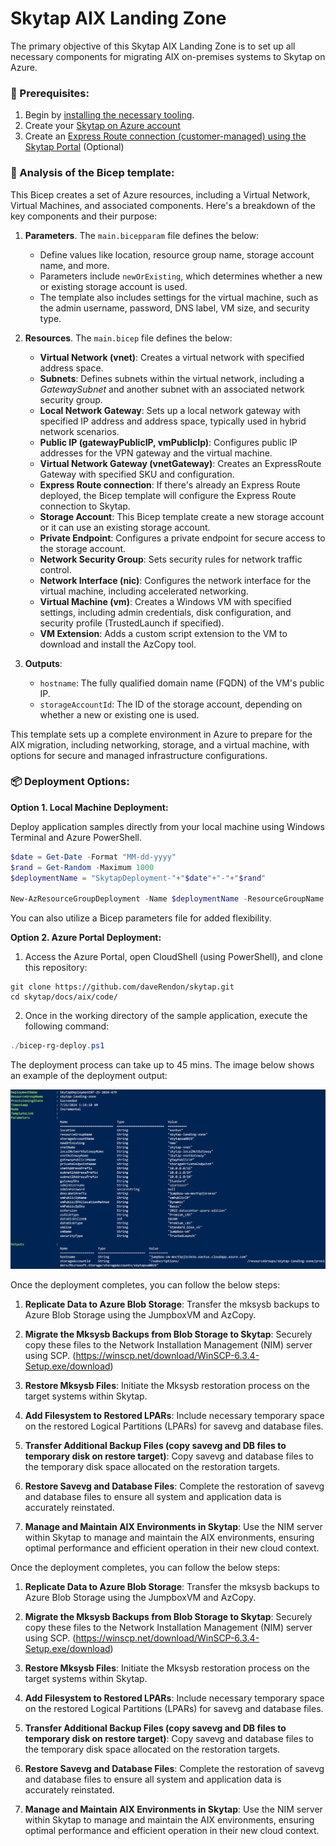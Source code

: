 # Skytap AIX Landing Zone 

The primary objective of this Skytap AIX Landing Zone is to set up all necessary components for migrating AIX on-premises systems to Skytap on Azure.

### 🚀 Prerequisites: ###

1. Begin by [installing the necessary tooling](https://docs.microsoft.com/azure/azure-resource-manager/bicep/install?WT.mc_id=AZ-MVP-5000671).
2. Create your [Skytap on Azure account ](https://www.skytap.com/blog/creating-a-skytap-on-azure-account-from-the-azure-marketplace/)
3. Create an [Express Route connection (customer-managed) using the Skytap Portal](https://help.skytap.com/wan-create-self-managed-expressroute.html) (Optional)

### 📝 Analysis of the Bicep template: ###

This Bicep creates a set of Azure resources, including a Virtual Network, Virtual Machines, and associated components. Here's a breakdown of the key components and their purpose:

1. **Parameters**. The `main.bicepparam` file defines the below:
   - Define values like location, resource group name, storage account name, and more.
   - Parameters include `newOrExisting`, which determines whether a new or existing storage account is used.
   - The template also includes settings for the virtual machine, such as the admin username, password, DNS label, VM size, and security type.

2. **Resources**. The `main.bicep` file defines the below:
   
   - **Virtual Network (vnet)**: Creates a virtual network with specified address space.
   - **Subnets**: Defines subnets within the virtual network, including a *GatewaySubnet* and another subnet with an associated network security group.
   - **Local Network Gateway**: Sets up a local network gateway with specified IP address and address space, typically used in hybrid network scenarios.
   - **Public IP (gatewayPublicIP, vmPublicIp)**: Configures public IP addresses for the VPN gateway and the virtual machine.
   - **Virtual Network Gateway (vnetGateway)**: Creates an ExpressRoute Gateway with specified SKU and configuration.
   - **Express Route connection**: If there's already an Express Route deployed, the Bicep template will configure the Express Route connection to Skytap.
   - **Storage Account**: This Bicep template create a new storage account or it can use an existing storage account.
   - **Private Endpoint**: Configures a private endpoint for secure access to the storage account.
   - **Network Security Group**: Sets security rules for network traffic control.
   - **Network Interface (nic)**: Configures the network interface for the virtual machine, including accelerated networking.
   - **Virtual Machine (vm)**: Creates a Windows VM with specified settings, including admin credentials, disk configuration, and security profile (TrustedLaunch if specified).
   - **VM Extension**: Adds a custom script extension to the VM to download and install the AzCopy tool.

3. **Outputs**:
   - `hostname`: The fully qualified domain name (FQDN) of the VM's public IP.
   - `storageAccountId`: The ID of the storage account, depending on whether a new or existing one is used.

This template sets up a complete environment in Azure to prepare for the AIX migration, including networking, storage, and a virtual machine, with options for secure and managed infrastructure configurations.



### 📦 Deployment Options: ###

**Option 1. Local Machine Deployment:**

Deploy application samples directly from your local machine using Windows Terminal and Azure PowerShell.

```powershell
$date = Get-Date -Format "MM-dd-yyyy"
$rand = Get-Random -Maximum 1000
$deploymentName = "SkytapDeployment-"+"$date"+"-"+"$rand"

New-AzResourceGroupDeployment -Name $deploymentName -ResourceGroupName skytap-landing-zone -TemplateFile .\main.bicep -TemplateParameterFile .\main.bicepparam -c
```

You can also utilize a Bicep parameters file for added flexibility.

**Option 2. Azure Portal Deployment:**

1. Access the Azure Portal, open CloudShell (using PowerShell), and clone this repository:

```shell
git clone https://github.com/daveRendon/skytap.git
cd skytap/docs/aix/code/
```

2. Once in the working directory of the sample application, execute the following command:

```powershell
./bicep-rg-deploy.ps1
```
The deployment process can take up to 45 mins. The image below shows an example of the deployment output:

![Deployment Output](/assets/images/aix-landing-zone-deployment-output.jpg)

Once the deployment completes, you can follow the below steps: 

1. **Replicate Data to Azure Blob Storage**: Transfer the mksysb backups to Azure Blob Storage using the JumpboxVM and AzCopy.

2. **Migrate the Mksysb Backups from Blob Storage to Skytap**: Securely copy these files to the Network Installation Management (NIM) server using SCP. (https://winscp.net/download/WinSCP-6.3.4-Setup.exe/download)

3. **Restore Mksysb Files**: Initiate the Mksysb restoration process on the target systems within Skytap.

4. **Add Filesystem to Restored LPARs**: Include necessary temporary space on the restored Logical Partitions (LPARs) for savevg and database files.

5. **Transfer Additional Backup Files (copy savevg and DB files to temporary disk on restore target)**: Copy savevg and database files to the temporary disk space allocated on the restoration targets.

6. **Restore Savevg and Database Files**: Complete the restoration of savevg and database files to ensure all system and application data is accurately reinstated.

7. **Manage and Maintain AIX Environments in Skytap**: Use the NIM server within Skytap to manage and maintain the AIX environments, ensuring optimal performance and efficient operation in their new cloud context.


Once the deployment completes, you can follow the below steps: 

1. **Replicate Data to Azure Blob Storage**: Transfer the mksysb backups to Azure Blob Storage using the JumpboxVM and AzCopy.

1. **Migrate the Mksysb Backups from Blob Storage to Skytap**: Securely copy these files to the Network Installation Management (NIM) server using SCP. (https://winscp.net/download/WinSCP-6.3.4-Setup.exe/download)

1. **Restore Mksysb Files**: Initiate the Mksysb restoration process on the target systems within Skytap.

1. **Add Filesystem to Restored LPARs**: Include necessary temporary space on the restored Logical Partitions (LPARs) for savevg and database files.

1. **Transfer Additional Backup Files (copy savevg and DB files to temporary disk on restore target)**: Copy savevg and database files to the temporary disk space allocated on the restoration targets.

1. **Restore Savevg and Database Files**: Complete the restoration of savevg and database files to ensure all system and application data is accurately reinstated.

1. **Manage and Maintain AIX Environments in Skytap**: Use the NIM server within Skytap to manage and maintain the AIX environments, ensuring optimal performance and efficient operation in their new cloud context.


